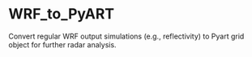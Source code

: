# WRF_to_PyART

Convert regular WRF output simulations (e.g., reflectivity) to Pyart grid object for further radar analysis.
